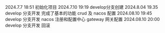 2024.7.7 18:51 初始化项目
2024.7.10 19:19 develop分支创建
2024.8.04 19.35 develop 分支开发 完成了基本的功能  crud 及 nacos 配置
2024.08.10 19:45 develop 分支开发 nacos 注册和配置中心 gateway 网关配置
2024.08.10 20:00 develop 分支开发 回滚 
